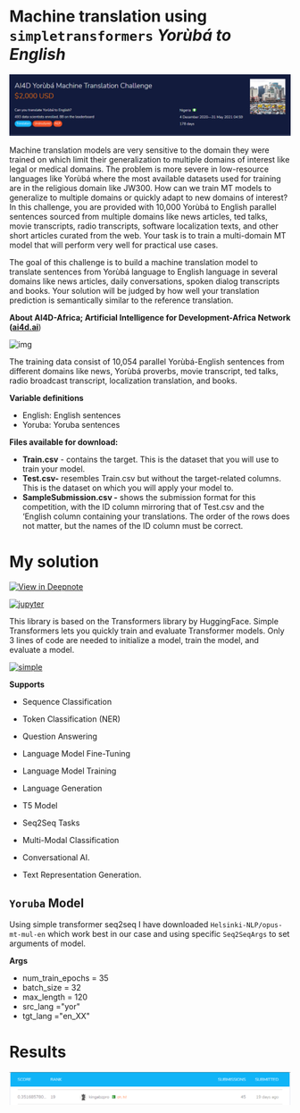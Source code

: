 # Machine translation using `simpletransformers` *Yorùbá to English*

![Picture title](image-20210601-123125.png)

Machine translation models are very sensitive to the domain they were trained on which limit their generalization to multiple domains of interest like legal or medical domains. The problem is more severe in low-resource languages like Yorùbá where the most available datasets used for training are in the religious domain like JW300. How can we train MT models to generalize to multiple domains or quickly adapt to new domains of interest? In this challenge, you are provided with 10,000 Yorùbá to English parallel sentences sourced from multiple domains like news articles, ted talks, movie transcripts, radio transcripts, software localization texts, and other short articles curated from the web. Your task is to train a multi-domain MT model that will perform very well for practical use cases.

The goal of this challenge is to build a machine translation model to translate sentences from Yorùbá language to English language in several domains like news articles, daily conversations, spoken dialog transcripts and books. Your solution will be judged by how well your translation prediction is semantically similar to the reference translation.

**About AI4D-Africa; Artificial Intelligence for Development-Africa Network (**[**ai4d.ai**](https://ai4d.ai/))

![img](https://zindpublic.blob.core.windows.net/public/uploads/image_attachment/image/592/82a0cf66-2fd8-4a76-b5c0-94f05dac349c.png)

The training data consist of 10,054 parallel Yorùbá-English sentences from different domains like news, Yorùbá proverbs, movie transcript, ted talks, radio broadcast transcript, localization translation, and books.

**Variable definitions**

- English: English sentences
- Yoruba: Yoruba sentences

**Files available for download:**

- **Train.csv** - contains the target. This is the dataset that you will use to train your model.
- **Test.csv-** resembles Train.csv but without the target-related columns. This is the dataset on which you will apply your model to.
- **SampleSubmission.csv -** shows the submission format for this competition, with the ID column mirroring that of Test.csv and the ‘English column containing your translations. The order of the rows does not matter, but the names of the ID column must be correct.

# My solution

[![View in Deepnote](https://deepnote.com/static/buttons/view-in-deepnote.svg)](https://deepnote.com/viewer/github/kingabzpro/Yoruba-Machine-Translation/blob/main/simple-transformer-yoruba-mt.ipynb)

[![jupyter](https://img.shields.io/badge/View_on-Jupyter-0c0c0c?logo=Jupyter&style=for-the-badge)](https://nbviewer.jupyter.org/github/kingabzpro/Yoruba-Machine-Translation/blob/90f82d398479a4c736a4faeccfc4ebc136735950/simple-transformer-yoruba-mt.ipynb)

This library is based on the Transformers library by HuggingFace. Simple Transformers lets you quickly train and evaluate Transformer models. Only 3 lines of code are needed to initialize a model, train the model, and evaluate a model.

[![simple](https://img.shields.io/badge/Simple_Transformers-v0.61.6-0c0c0c?logo=FutureLearn&logoColor=white&style=for-the-badge)](https://github.com/ThilinaRajapakse/simpletransformers)

**Supports**

- Sequence Classification

- Token Classification (NER)

- Question Answering

- Language Model Fine-Tuning

- Language Model Training

- Language Generation

- T5 Model

- Seq2Seq Tasks

- Multi-Modal Classification

- Conversational AI.

- Text Representation Generation.

## `Yoruba` Model

Using simple transformer seq2seq I have downloaded `Helsinki-NLP/opus-mt-mul-en` which work best in our case and using specific `Seq2SeqArgs` to set arguments of model.

**Args**

- num_train_epochs = 35
- batch_size = 32
- max_length = 120
- src_lang ="yor"
- tgt_lang ="en_XX"

# Results

![](image-20210618-104819.png)

